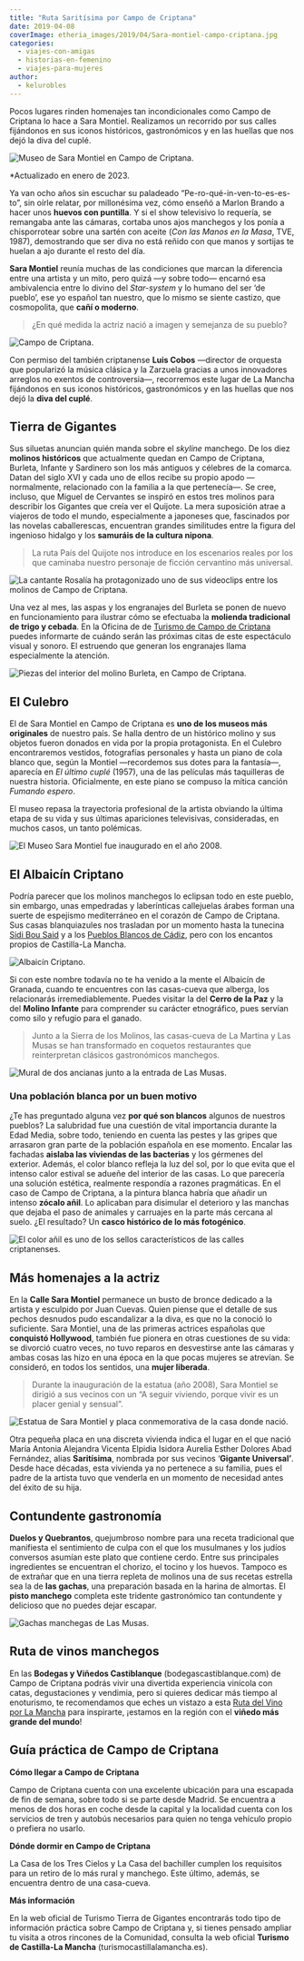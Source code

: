 ```yaml
---
title: "Ruta Saritísima por Campo de Criptana"
date: 2019-04-08
coverImage: etheria_images/2019/04/Sara-montiel-campo-criptana.jpg
categories: 
  - viajes-con-amigas
  - historias-en-femenino
  - viajes-para-mujeres
author: 
  - kelurobles
---
```


Pocos lugares rinden homenajes tan incondicionales como Campo de Criptana lo hace a Sara 
Montiel. Realizamos un recorrido por sus calles fijándonos en sus iconos históricos, 
gastronómicos y en las huellas que nos dejó la diva del cuplé. 

![Museo de Sara Montiel en Campo de Criptana.](etheria_images/2019/04/Sara-montiel-campo-criptana.jpg "Museo de Sara Montiel en Campo de Criptana.")

\*Actualizado en enero de 2023. 

Ya van ocho años sin escuchar su paladeado “Pe-ro-qué-in-ven-to-es-es-to”, sin oírle 
relatar, por millonésima vez, cómo enseñó a Marlon Brando a hacer unos **huevos con 
puntilla**. Y si el show televisivo lo requería, se remangaba ante las cámaras, cortaba 
unos ajos manchegos y los ponía a chisporrotear sobre una sartén con aceite (_Con las 
Manos en la Masa_, TVE, 1987), demostrando que ser diva no está reñido con que manos y 
sortijas te huelan a ajo durante el resto del día. 

**Sara Montiel** reunía muchas de las condiciones que marcan la diferencia entre una 
artista y un mito, pero quizá —y sobre todo— encarnó esa ambivalencia entre lo divino 
del _Star-system_ y lo humano del ser ‘de pueblo’, ese yo español tan nuestro, que lo 
mismo se siente castizo, que cosmopolita, que **cañí o moderno**. 

> ¿En qué medida la actriz nació a imagen y semejanza de su pueblo? 

![Campo de Criptana.](etheria_images/2019/04/campo-criptana-bola-discoteca.jpg "Campo de Criptana. © K.R.")

Con permiso del también criptanense **Luis Cobos** —director de orquesta que popularizó 
la música clásica y la Zarzuela gracias a unos innovadores arreglos no exentos de 
controversia—, recorremos este lugar de La Mancha fijándonos en sus iconos históricos, 
gastronómicos y en las huellas que nos dejó la **diva del cuplé**. 

## Tierra de Gigantes

Sus siluetas anuncian quién manda sobre el _skyline_ manchego. De los diez **molinos 
históricos** que actualmente quedan en Campo de Criptana, Burleta, Infante y Sardinero 
son los más antiguos y célebres de la comarca. Datan del siglo XVI y cada uno de ellos 
recibe su propio apodo —normalmente, relacionado con la familia a la que pertenecía—. Se 
cree, incluso, que Miguel de Cervantes se inspiró en estos tres molinos para describir 
los Gigantes que creía ver el Quijote. La mera suposición atrae a viajeros de todo el 
mundo, especialmente a japoneses que, fascinados por las novelas caballerescas, 
encuentran grandes similitudes entre la figura del ingenioso hidalgo y los **samuráis de 
la cultura nipona**. 

> La ruta País del Quijote nos introduce en los escenarios reales por los que caminaba 
> nuestro personaje de ficción cervantino más universal. 

![La cantante Rosalía ha protagonizado uno de sus videoclips entre los molinos de Campo de Criptana.](etheria_images/2019/04/campo-criptana-molinos.jpg "La cantante Rosalía ha protagonizado uno de sus videoclips entre los molinos de Campo de Criptana. © K.R.")

Una vez al mes, las aspas y los engranajes del Burleta se ponen de nuevo en 
funcionamiento para ilustrar cómo se efectuaba la **molienda tradicional de trigo y 
cebada**. En la Oficina de de [Turismo de Campo de 
Criptana](https://www.campodecriptana.info/) puedes informarte de cuándo serán las 
próximas citas de este espectáculo visual y sonoro. El estruendo que generan los 
engranajes llama especialmente la atención. 

![Piezas del interior del molino Burleta, en Campo de Criptana.](etheria_images/2019/04/campo-criptana-molino-burlaque.jpg "Piezas del interior del molino Burleta, en Campo de Criptana. © K.R.")

## El Culebro

El de Sara Montiel en Campo de Criptana es **uno de los museos más originales** de 
nuestro país. Se halla dentro de un histórico molino y sus objetos fueron donados en 
vida por la propia protagonista. En el Culebro encontraremos vestidos, fotografías 
personales y hasta un piano de cola blanco que, según la Montiel —recordemos sus dotes 
para la fantasía—, aparecía en _El último cuplé_ (1957), una de las películas más 
taquilleras de nuestra historia. Oficialmente, en este piano se compuso la mítica 
canción _Fumando espero_. 

El museo repasa la trayectoria profesional de la artista obviando la última etapa de su 
vida y sus últimas apariciones televisivas, consideradas, en muchos casos, un tanto 
polémicas. 

![El Museo Sara Montiel fue inaugurado en el año 2008.](etheria_images/2019/04/campo-criptana-museo-sara-montiel.jpg "El Museo Sara Montiel fue inaugurado en el año 2008. © K.R.")

## El Albaicín Criptano

Podría parecer que los molinos manchegos lo eclipsan todo en este pueblo, sin embargo, 
unas empedradas y laberínticas callejuelas árabes forman una suerte de espejismo 
mediterráneo en el corazón de Campo de Criptana. Sus casas blanquiazules nos trasladan 
por un momento hasta la tunecina [Sidi Bou 
Said](https://etheriamagazine.com/2018/05/14/tunez-en-coche-desde-la-capital-al-desierto/) 
y a los [Pueblos Blancos de 
Cádiz](https://etheriamagazine.com/2018/11/02/ruta-por-los-pueblos-blancos-de-cadiz/), 
pero con los encantos propios de Castilla-La Mancha. 

![Albaicín Criptano.](etheria_images/2019/04/campo-criptana-albaicin-molinos.jpg "Albaicín Criptano. © Sergio Sánchez M.")

Si con este nombre todavía no te ha venido a la mente el Albaicín de Granada, cuando te 
encuentres con las casas-cueva que alberga, los relacionarás irremediablemente. Puedes 
visitar la del **Cerro de la Paz** y la del **Molino Infante** para comprender su 
carácter etnográfico, pues servían como silo y refugio para el ganado. 

> Junto a la Sierra de los Molinos, las casas-cueva de La Martina y Las Musas se han 
> transformado en coquetos restaurantes que reinterpretan clásicos gastronómicos 
> manchegos. 

![Mural de dos ancianas junto a la entrada de Las Musas.](etheria_images/2019/04/campo-criptana-grafiti-las-musas.jpg "Mural junto a la entrada de Las Musas. © Miguel Calatayud")

### Una población blanca por un buen motivo

¿Te has preguntado alguna vez **por qué son blancos** algunos de nuestros pueblos? La 
salubridad fue una cuestión de vital importancia durante la Edad Media, sobre todo, 
teniendo en cuenta las pestes y las gripes que arrasaron gran parte de la población 
española en ese momento. Encalar las fachadas **aislaba las viviendas de las bacterias** 
y los gérmenes del exterior. Además, el color blanco refleja la luz del sol, por lo que 
evita que el intenso calor estival se adueñe del interior de las casas. Lo que parecería 
una solución estética, realmente respondía a razones pragmáticas. En el caso de Campo de 
Criptana, a la pintura blanca habría que añadir un intenso **zócalo añil**. Lo aplicaban 
para disimular el deterioro y las manchas que dejaba el paso de animales y carruajes en 
la parte más cercana al suelo. ¿El resultado? Un **casco histórico de lo más 
fotogénico**. 

![El color añil es uno de los sellos característicos de las calles criptanenses.](etheria_images/2019/04/campo-criptana-albaicin.jpg "El color añil es uno de los sellos característicos de las calles criptanenses. © José Antonio Manzanares")

## Más homenajes a la actriz

En la **Calle Sara Montiel** permanece un busto de bronce dedicado a la artista y 
esculpido por Juan Cuevas. Quien piense que el detalle de sus pechos desnudos pudo 
escandalizar a la diva, es que no la conoció lo suficiente. Sara Montiel, una de las 
primeras actrices españolas que **conquistó Hollywood**, también fue pionera en otras 
cuestiones de su vida: se divorció cuatro veces, no tuvo reparos en desvestirse ante las 
cámaras y ambas cosas las hizo en una época en la que pocas mujeres se atrevían. Se 
consideró, en todos los sentidos, una **mujer liberada**. 

> Durante la inauguración de la estatua (año 2008), Sara Montiel se dirigió a sus vecinos 
> con un “A seguir viviendo, porque vivir es un placer genial y sensual”. 

![Estatua de Sara Montiel y placa conmemorativa de la casa donde nació.](etheria_images/2019/04/campo-criptana-estatua-sara-montiel.jpg "Estatua de Sara Montiel y placa conmemorativa de la casa donde nació. © K.R.")

Otra pequeña placa en una discreta vivienda indica el lugar en el que nació María 
Antonia Alejandra Vicenta Elpidia Isidora Aurelia Esther Dolores Abad Fernández, alias 
**Saritísima**, nombrada por sus vecinos ‘**Gigante Universal’**. Desde hace décadas, 
esta vivienda ya no pertenece a su familia, pues el padre de la artista tuvo que 
venderla en un momento de necesidad antes del éxito de su hija. 

## Contundente gastronomía

**Duelos y Quebrantos**, quejumbroso nombre para una receta tradicional que manifiesta 
el sentimiento de culpa con el que los musulmanes y los judíos conversos asumían este 
plato que contiene cerdo. Entre sus principales ingredientes se encuentran el chorizo, 
el tocino y los huevos. Tampoco es de extrañar que en una tierra repleta de molinos una 
de sus recetas estrella sea la de **las gachas**, una preparación basada en la harina de 
almortas. El **pisto manchego** completa este tridente gastronómico tan contundente y 
delicioso que no puedes dejar escapar. 

![Gachas manchegas de Las Musas.](etheria_images/2019/04/campo-criptana-gachas-manchegas.jpg "Gachas manchegas de Las Musas. © Miguel Calatayud")

## Ruta de vinos manchegos

En las **Bodegas y Viñedos Castiblanque** (bodegascastiblanque.com) de Campo de Criptana 
podrás vivir una divertida experiencia vinícola con catas, degustaciones y vendimia, 
pero si quieres dedicar más tiempo al enoturismo, te recomendamos que eches un vistazo a 
esta [Ruta del Vino por La 
Mancha](https://etheriamagazine.com/2019/03/20/ruta-del-vino-de-la-mancha/) para 
inspirarte, ¡estamos en la región con el **viñedo más grande del mundo**! 

## Guía práctica de Campo de Criptana

**Cómo llegar a Campo de Criptana** 

Campo de Criptana cuenta con una excelente ubicación para una escapada de fin de semana, 
sobre todo si se parte desde Madrid. Se encuentra a menos de dos horas en coche desde la 
capital y la localidad cuenta con los servicios de tren y autobús necesarios para quien 
no tenga vehículo propio o prefiera no usarlo. 

**Dónde dormir en Campo de Criptana** 

La Casa de los Tres Cielos y La Casa del bachiller cumplen los requisitos para un retiro 
de lo más rural y manchego. Este último, además, se encuentra dentro de una casa-cueva. 

**Más información** 

En la web oficial de Turismo Tierra de Gigantes encontrarás todo tipo de información 
práctica sobre Campo de Criptana y, si tienes pensado ampliar tu visita a otros rincones 
de la Comunidad, consulta la web oficial **Turismo de Castilla-La Mancha** 
(turismocastillalamancha.es).

